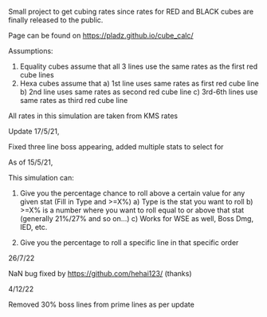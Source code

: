 Small project to get cubing rates since rates for RED and BLACK cubes are finally released to the public.

Page can be found on https://pladz.github.io/cube_calc/

Assumptions:
1. Equality cubes assume that all 3 lines use the same rates as the first red cube lines
2. Hexa cubes assume that 
    a) 1st line uses same rates as first red cube line
    b) 2nd line uses same rates as second red cube line
    c) 3rd-6th lines use same rates as third red cube line

All rates in this simulation are taken from KMS rates

Update 17/5/21,

Fixed three line boss appearing, added multiple stats to select for


As of 15/5/21,

This simulation can:

1. Give you the percentage chance to roll above a certain value for any given stat (Fill in Type and >=X%)
    a) Type is the stat you want to roll
    b) >=X% is a number where you want to roll equal to or above that stat (generally 21%/27% and so on...)
    c) Works for WSE as well, Boss Dmg, IED, etc.

2. Give you the percentage to roll a specific line in that specific order

26/7/22

NaN bug fixed by https://github.com/hehai123/ (thanks)


4/12/22

Removed 30% boss lines from prime lines as per update
